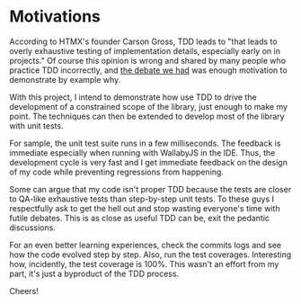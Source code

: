 # Motivations

According to HTMX's founder Carson Gross, TDD leads to "that leads to overly exhaustive testing of implementation details, especially early on in projects."
Of course this opinion is wrong and shared by many people who practice TDD incorrectly, 
and [the debate we had](https://www.linkedin.com/feed/update/urn:li:activity:7266833115300401152/) was enough motivation to demonstrate by example why.

With this project, I intend to demonstrate how use TDD to drive the development of a constrained scope of the library, just enough to make my point.
The techniques can then be extended to develop most of the library with unit tests. 

For sample, the unit test suite runs in a few milliseconds. The feedback is immediate especially when running with WallabyJS in the IDE.
Thus, the development cycle is very fast and I get immediate feedback on the design of my code while preventing regressions from happening.

Some can argue that my code isn't proper TDD because the tests are closer to QA-like exhaustive tests than step-by-step unit tests.
To these guys I respectfully ask to get the hell out and stop wasting everyone's time with futile debates.
This is as close as useful TDD can be, exit the pedantic discussions.

For an even better learning experiences, check the commits logs and see how the code evolved step by step.
Also, run the test coverages. Interesting how, incidently, the test coverage is 100%.
This wasn't an effort from my part, it's just a byproduct of the TDD process.

Cheers!
